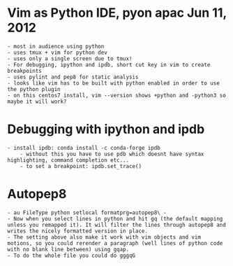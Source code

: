 # Vim as Python IDE, pyon apac Jun 11, 2012
    - most in audience using python
    - uses tmux + vim for python dev
    - uses only a single screen due to tmux!
    - For debugging, ipython and ipdb, short cut key in vim to create breakpoints
    - uses pylint and pep8 for static analysis
    - looks like vim has to be built with python enabled in order to use the python plugin
    - on this centos7 install, vim --version shows +python and -python3 so maybe it will work?
# Debugging with ipython and ipdb
    - install ipdb: conda install -c conda-forge ipdb
        - without this you have to use pdb which doesnt have syntax highlighting, command completion etc...
        - to set a breakpoint: ipdb.set_trace()
# Autopep8
    - au FileType python setlocal formatprg=autopep8\ -
    - Now when you select lines in python and hit gq (the default mapping unless you remapped it). It will filter the lines through autopep8 and writes the nicely formatted version in place.
    - The setting above also make it work with vim objects and vim motions, so you could rerender a paragraph (well lines of python code with no blank line between) using gqap.
    - To do the whole file you could do gggqG

